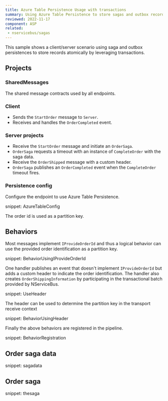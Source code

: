 ```yaml
---
title: Azure Table Persistence Usage with transactions
summary: Using Azure Table Persistence to store sagas and outbox records atomically
reviewed: 2022-11-17
component: ASP
related:
 - nservicebus/sagas
---
```


This sample shows a client/server scenario using saga and outbox persistences to store records atomically by leveraging transactions.

## Projects

### SharedMessages

The shared message contracts used by all endpoints.

### Client

* Sends the `StartOrder` message to `Server`.
* Receives and handles the `OrderCompleted` event.

### Server projects

* Receive the `StartOrder` message and initiate an `OrderSaga`.
* `OrderSaga` requests a timeout with an instance of `CompleteOrder` with the saga data.
* Receive the `OrderShipped` message with a custom header.
* `OrderSaga` publishes an `OrderCompleted` event when the `CompleteOrder` timeout fires.

### Persistence config

Configure the endpoint to use Azure Table Persistence.

snippet: AzureTableConfig

The order id is used as a partition key.

## Behaviors

Most messages implement `IProvideOrderId` and thus a logical behavior can use the provided order identification as a partition key.

snippet: BehaviorUsingIProvideOrderId

One handler publishes an event that doesn't implement `IProvideOrderId` but adds a custom header to indicate the order identification. The handler also creates `OrderShippingInformation` by participating in the transactional batch provided by NServiceBus.

snippet: UseHeader

The header can be used to determine the partition key in the transport receive context

snippet: BehaviorUsingHeader

Finally the above behaviors are registered in the pipeline.

snippet: BehaviorRegistration

## Order saga data

snippet: sagadata

## Order saga

snippet: thesaga
